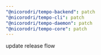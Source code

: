 ```yaml
---
"@nicorodri/tempo-backend": patch
"@nicorodri/tempo-cli": patch
"@nicorodri/tempo-daemon": patch
"@nicorodri/tempo-core": patch
---
```


update release flow
